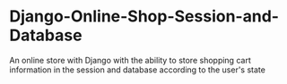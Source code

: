 # Django-Online-Shop-Session-and-Database
An online store with Django with the ability to store shopping cart information in the session and database according to the user's state
